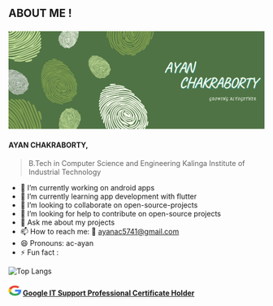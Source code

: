 ## ABOUT ME !
### <img src="https://github.com/ac-ayan/image-assets/blob/master/cover.png?raw=true">
#### AYAN CHAKRABORTY, 

> B.Tech in Computer Science and Engineering
> Kalinga Institute of Industrial Technology


- 🔭 I’m currently working on android apps
- 🌱 I’m currently learning app development with flutter
- 👯 I’m looking to collaborate on open-source-projects
- 🤔 I’m looking for help to contribute on open-source projects
- 💬 Ask me about my projects
- 📫 How to reach me: 📧 ayanac5741@gmail.com
- 😄 Pronouns: ac-ayan
- ⚡ Fun fact :

![Top Langs](https://github-readme-stats.vercel.app/api/top-langs/?username=ac-ayan&layout=compact)

#### <img src="https://raw.githubusercontent.com/ac-ayan/image-assets/a8631a6b261e1caf3dc700145319757f2af10ad8/google-icon.svg" width=25 height=20> [Google IT Support Professional Certificate Holder](https://www.youracclaim.com/badges/a0ce01a6-e234-4f57-8c13-27e3c426e7a2?source=linked_in_profile)


<!--
**ac-ayan/ac-ayan** is a ✨ _special_ ✨ repository because its `README.md` (this file) appears on your GitHub profile.

Here are some ideas to get you started:

- 🔭 I’m currently working on ...
- 🌱 I’m currently learning ...
- 👯 I’m looking to collaborate on ...
- 🤔 I’m looking for help with ...
- 💬 Ask me about ...
- 📫 How to reach me: ...
- 😄 Pronouns: ...
- ⚡ Fun fact: ...
-->
